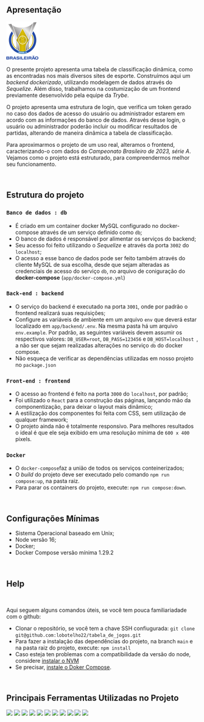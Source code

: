## Apresentação

<img src=app/frontend/src/images/brasileirao_assai.png>

O presente projeto apresenta uma tabela de classificação dinâmica, como as encontradas nos mais diversos sites de esporte. Construímos aqui um *backend dockerizado*, utilizando modelagem de dados através do *Sequelize*. Além disso, trabalhamos na costumização de um frontend previamente desenvolvido pela equipe da *Trybe*.

O projeto apresenta uma estrutura de login, que verifica um token gerado no caso dos dados de acesso do usuário ou administrador estarem em acordo com as informações do banco de dados. Através desse login, o usuário ou administrador poderão incluir ou modificar resultados de partidas, alterando de maneira dinâmica a tabela de classificação.

Para aproximarmos o projeto de um uso real, alteramos o frontend, caracterizando-o com dados do *Campeonato Brasileiro de 2023, série A*. Vejamos como o projeto está estruturado, para compreendermos melhor seu funcionamento.

<br />

## Estrutura do projeto

### `Banco de dados : db`

- É criado em um container docker MySQL configurado no docker-compose através de um serviço definido como `db`;
- O banco de dados é responsável por alimentar os serviços do backend;
- Seu acesso foi feito utilizando o *Sequelize* e através da porta `3002` do `localhost`;
- O acesso a esse banco de dados pode ser feito também através do cliente MySQL de sua escolha, desde que sejam alteradas as credenciais de acesso do serviço `db`, no arquivo de coniguração do **docker-compose** (`app/docker-compose.yml`)
  
### `Back-end : backend`

- O serviço do backend é executado na porta `3001`, onde por padrão o frontend realizará suas requisições;
- Configure as variáveis de ambiente em um arquivo `env` que deverá estar localizado em `app/backend/.env`. Na mesma pasta há um arquivo `env.example`. Por padrão, as seguintes variáveis devem assumir os respectivos valores: `DB_USER=root`, `DB_PASS=123456` e `DB_HOST=localhost `, a não ser que sejam realizadas alterações no serviço `db` do docker compose.
- Não esqueça de verificar as dependências utilizadas em nosso projeto no `package.json`

### `Front-end : frontend`

- O acesso ao frontend é feito na porta `3000` do `localhost`, por padrão;
- Foi utilizado o `React` para a construção das páginas, lançando mão da componentização, para deixar o layout mais dinâmico;
- A estilização dos componentes foi feita com CSS, sem utilização de qualquer framework;
- O projeto ainda não é totalmente responsivo. Para melhores resultados o ideal é que ele seja exibido em uma resolução mínima de `600 x 400` pixels.

### `Docker`

- O `docker-compose`faz a união de todos os serviços conteinerizados;
- O *build* do projeto deve ser executado pelo comando `npm run compose:up`, na pasta raiz.
- Para parar os containers do projeto, execute: `npm run compose:down`.

<br />

## Configurações Mínimas

- Sistema Operacional baseado em Unix;
- Node versão 16;
- Docker;
- Docker Compose versão mínima 1.29.2
  
<br />

## Help

<br />

Aqui seguem alguns comandos úteis, se você tem pouca familiariadade com o github:

- Clonar o repositório, se você tem a chave SSH confiugurada: `git clone git@github.com:lobotelho22/tabela_de_jogos.git`
- Para fazer a instalação das dependências do projeto, na branch `main` e na pasta raiz do projeto, execute: `npm install`
- Caso esteja ten problemas com a compatibilidade da versão do node, considere [instalar o NVM](https://www.freecodecamp.org/news/node-version-manager-nvm-install-guide/)
- Se precisar, [instale o Doker Compose](./utils/como_instalar_docker_compose.md).

<br />

## Principais Ferramentas Utilizadas no Projeto

<img src="https://cdn.jsdelivr.net/gh/devicons/devicon/icons/git/git-plain-wordmark.svg" height=37/> <img src="https://cdn.jsdelivr.net/gh/devicons/devicon/icons/nodejs/nodejs-plain.svg" height=37/> <img src="https://cdn.jsdelivr.net/gh/devicons/devicon/icons/javascript/javascript-plain.svg" height=37/> <img src="https://cdn.jsdelivr.net/gh/devicons/devicon/icons/typescript/typescript-original.svg" height=37/> <img src="https://cdn.jsdelivr.net/gh/devicons/devicon/icons/react/react-original.svg" height=37/> <img src="https://cdn.jsdelivr.net/gh/devicons/devicon/icons/docker/docker-original-wordmark.svg" height=37/> <img src="https://cdn.jsdelivr.net/gh/devicons/devicon/icons/sequelize/sequelize-original.svg" height=37/> <img src="https://cdn.jsdelivr.net/gh/devicons/devicon/icons/mysql/mysql-original.svg" height=37/> <img src="https://cdn.jsdelivr.net/gh/devicons/devicon/icons/mocha/mocha-plain.svg" height=37/> <img src="https://cdn.jsdelivr.net/gh/devicons/devicon/icons/css3/css3-plain-wordmark.svg" height=37/> <img src="https://cdn.jsdelivr.net/gh/devicons/devicon/icons/vscode/vscode-original.svg" height=37/>

